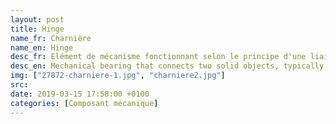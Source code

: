```yaml
---
layout: post
title: Hinge
name_fr: Charnière
name_en: Hinge
desc_fr: Elément de mécanisme fonctionnant selon le principe d'une liaison pivot. Fréquemment utilisées en menuiserie, les charnières permettent l'articulation de battants non démontables. Une "charnière" est en fait composée de trois parties&#58;une immobile (fixée sur le montant de la porte) — le charnier ; une intermédiaire (l'axe) — le gond ; une mobile (fixée sur la porte elle-même) — la charnière.
desc_en: Mechanical bearing that connects two solid objects, typically allowing only a limited angle of rotation between them. Two objects connected by an ideal hinge rotate relative to each other about a fixed axis of rotation&#58; all other translations or rotations being prevented, and thus a hinge has one degree of freedom.
img: ["27872-charniere-1.jpg", "charniere2.jpg"]
src: 
date: 2019-03-15 17:58:00 +0100
categories: [Composant mécanique]
---
```

